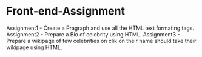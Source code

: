 # Front-end-Assignment
Assignment1 - Create a Pragraph and use all the HTML text formating tags.
Assignment2 - Prepare a Bio of celebrity using HTML.
Assignment3 - Prepare a wikipage of few celebrities on clik on their name should take their wikipage using HTML.



